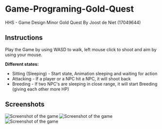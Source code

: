 # Game-Programing-Gold-Quest

HHS - Game Design Minor Gold Quest By Joost de Niet (17049644)

## Instructions

Play the Game by using WASD to walk, left mouse click to shoot and aim by using your mouse.

**Different states:**
 - Sitting (Sleeping) - Start state, Animation sleeping and waiting for action
 - Attacking - If a player or a NPC hit a NPC, it will shoot back 
 - Breeding - If two NPC's are sleeping in close range, it will start Breeding (giving each other more HP)

## Screenshots
![Screenshot of the game](https://github.com/nietjoost/Unity-The-hague-university-Game-state-Gold-Quest/blob/Master/Screenshots/Screenshot%201.PNG)
![Screenshot of the game](https://github.com/nietjoost/Unity-The-hague-university-Game-state-Gold-Quest/blob/Master/Screenshots/Screenshot%202.PNG)
![Screenshot of the game](https://github.com/nietjoost/Unity-The-hague-university-Game-state-Gold-Quest/blob/Master/Screenshots/Screenshot%203.PNG)